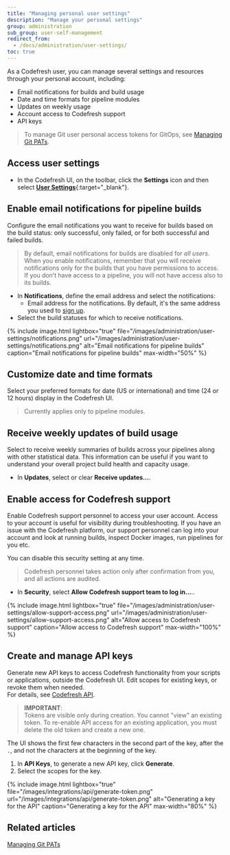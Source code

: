 ```yaml
---
title: "Managing personal user settings"
description: "Manage your personal settings"
group: administration
sub_group: user-self-management
redirect_from:
  - /docs/administration/user-settings/
toc: true
---
```


As a Codefresh user, you can manage several settings and resources through your personal account, including:

* Email notifications for builds and build usage
* Date and time formats for pipeline modules
* Updates on weekly usage
* Account access to Codefresh support
* API keys

> To manage Git user personal access tokens for GitOps, see [Managing Git PATs]({{site.baseurl}}/docs/administration/user-self-management/manage-pats).

## Access user settings
* In the Codefresh UI, on the toolbar, click the **Settings** icon and then select [**User Settings**](https://g.codefresh.io/user/settings){:target="\_blank"}.

## Enable email notifications for pipeline builds 

Configure the email notifications you want to receive for builds based on the build status: only successful, only failed, or for both successful and failed builds.  

> By default, email notifications for builds are disabled for _all users_.  
  When you enable notifications, remember that you will receive notifications only for the builds that you have permissions to access. If you don’t have access to a pipeline, you will not have access also to its builds.


* In **Notifications**, define the email address and select the notifications:    
  * Email address for the notifications. By default, it's the same address you used to [sign up]({{site.baseurl}}/docs/administration/account-user-management/create-codefresh-account/).
* Select the build statuses for which to receive notifications.



{% include image.html
lightbox="true"
file="/images/administration/user-settings/notifications.png"
url="/images/administration/user-settings/notifications.png"
alt="Email notifications for pipeline builds"
caption="Email notifications for pipeline builds"
max-width="50%"
%}

## Customize date and time formats

Select your preferred formats for date (US or international) and time (24 or 12 hours) display in the Codefresh UI.

>Currently applies only to pipeline modules. 



## Receive weekly updates of build usage

Select to receive weekly summaries of builds across your pipelines along with other statistical data. This information can be useful if you want to understand your overall project build health and capacity usage.

* In **Updates**, select or clear **Receive updates...**.


## Enable access for Codefresh support

Enable Codefresh support personnel to access your user account. Access to your account is useful for visibility during troubleshooting. If you have an issue with the Codefresh platform, our support personnel can log into your account and look at running builds, inspect Docker images, run pipelines for you etc.

You can disable this security setting at any time.

>Codefresh personnel takes action only after confirmation from you, and all actions are audited.

* In **Security**, select **Allow Codefresh support team to log in…**..


{% include image.html
lightbox="true"
file="/images/administration/user-settings/allow-support-access.png"
url="/images/administration/user-settings/allow-support-access.png"
alt="Allow access to Codefresh support"
caption="Allow access to Codefresh support"
max-width="100%"
%}




## Create and manage API keys

Generate new API keys to access Codefresh functionality from your scripts or applications, outside the Codefresh UI. Edit scopes for existing keys, or revoke them when needed.  
For details, see [Codefresh API]({{site.baseurl}}/docs/integrations/codefresh-api/#authentication-instructions).

>**IMPORTANT**:  
Tokens are visible only during creation. You cannot "view" an existing token. To re-enable API access for an existing application, you must delete the old token and create a new one.  

The UI shows the first few characters in the second part of the key, after the `.`, and not the characters at the beginning of the key.




1. In **API Keys**, to generate a new API key, click **Generate**.
1. Select the scopes for the key.


{% include image.html
lightbox="true"
file="/images/integrations/api/generate-token.png"
url="/images/integrations/api/generate-token.png"
alt="Generating a key for the API"
caption="Generating a key for the API"
max-width="80%"
%}

<!---
### API scopes
{: .table .table-bordered .table-hover}
| Pipeline scope  | Description   |
| ------------------------| ---------------- |
| **General**    | Row 1    |
| **Agent**/**Agents**   | Row 2    |
| **Analytics**    | Row 3    |
| **API**    | Row 4    |
| **API keys**     | Row 5    |
| **Audit**    | Row 6    |
| **Board**   | Row 7    |
| **Build**    | Row 8    |
| **Chart**    | Row 9    |
| **Cluster**/**Clusters**   | Row 10   |
| **Environments-V2**   | Control access to the Environment Dashboard with Kubernetes and Helm releases: <br>Read - View only access<br>Write - access .  |
| **Gen-AI**   | Row 12   |
| **GitHub Actions**   | Row 13   |
| **GitOps**   | Row 14   |
| **Helm**   | Row 15   |
| **Kubernetes**   | Row 16   |
| **Pipeline**   | Row 17   |
| **Project**   | Row 18   |
| **Repos**   | Row 19   |
| **Runner installation**   | Row 20   |
| **Step-Tyep**/**Step-Types**   | Row 21   |
| **Verification**   | Row 22   |
| **View**   | Row 23   |
-->

## Related articles
[Managing Git PATs]({{site.baseurl}}/docs/administration/user-self-management/manage-pats/)  




